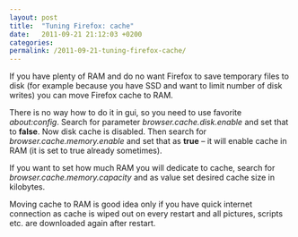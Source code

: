 ```yaml
---
layout: post
title:  "Tuning Firefox: cache"
date:   2011-09-21 21:12:03 +0200
categories: 
permalink: /2011-09-21-tuning-firefox-cache/
---
```


If you have plenty of RAM and do no want Firefox to save temporary files to disk (for example because you have SSD and want to limit number of disk writes) you can move Firefox cache to RAM.

There is no way how to do it in gui, so you need to use favorite *about:config*.  Search for parameter *browser.cache.disk.enable* and set that to **false**. Now disk cache is disabled. Then search for *browser.cache.memory.enable* and set that as **true** – it will enable cache in RAM (it is set to true already sometimes).

If you want to set how much RAM you will dedicate to cache, search for *browser.cache.memory.capacity* and as value set desired cache size in kilobytes.

Moving cache to RAM is good idea only if you have quick internet connection as cache is wiped out on every restart and all pictures, scripts etc. are downloaded again after restart.
